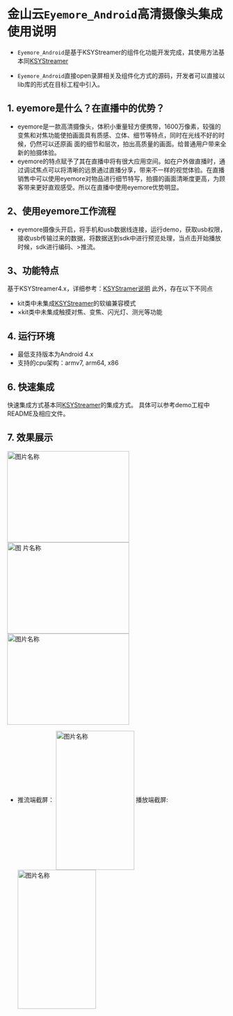 # 金山云`Eyemore_Android`高清摄像头集成使用说明

* `Eyemore_Android`是基于KSYStreamer的组件化功能开发完成，其使用方法基本同[KSYStreamer](https://github.com/ksvc/KSYStreamer_Android)

* `Eyemore_Android`直接open录屏相关及组件化方式的源码，开发者可以直接以lib库的形式在目标工程中引入。

## 1. eyemore是什么？在直播中的优势？
* eyemore是一款高清摄像头，体积小重量轻方便携带，1600万像素，较强的变焦和对焦功能使拍画面具有质感、立体、细节等特点，同时在光线不好的时候，仍然可以还原画
面的细节和层次，拍出高质量的画面。给普通用户带来全新的拍摄体验。
* eyemore的特点赋予了其在直播中将有很大应用空间。如在户外做直播时，通过调试焦点可以将清晰的远景通过直播分享，带来不一样的视觉体验。在直播销售中可以使用eyemore对物品进行细节特写，拍摄的画面清晰度更高，为顾客带来更好直观感受。所以在直播中使用eyemore优势明显。

## 2、使用eyemore工作流程
* eyemore摄像头开启，将手机和usb数据线连接，运行demo，获取usb权限，接收usb传输过来的数据，将数据送到sdk中进行预览处理，当点击开始播放时候，sdk进行编码、>推流。

## 3、功能特点
基于KSYStreamer4.x，详细参考：[KSYStramer说明](https://github.com/ksvc/KSYStreamer_Android/wiki)
此外，存在以下不同点
* kit类中未集成[KSYStreamer](https://github.com/ksvc/KSYStreamer_Android)的软编兼容模式
* ×kit类中未集成触摸对焦、变焦、闪光灯、测光等功能

## 4. 运行环境
* 最低支持版本为Android 4.x
* 支持的cpu架构：armv7, arm64, x86

## 6. 快速集成
快速集成方式基本同[KSYStreamer](https://github.com/ksvc/KSYStreamer_Android/wiki)的集成方式。
具体可以参考demo工程中README及相应文件。

## 7. 效果展示
<img src="https://raw.githubusercontent.com/wiki/ksvc/KSYStreamer_Android/images/eyemore_over_look.png" width = "280" height = "210" alt="图片名称" align=center /> <img src="https://raw.githubusercontent.com/wiki/ksvc/KSYStreamer_Android/images/eyemore_front_look.png" width = "280" height = "210" alt="图
片名称" align=center /> <img src="https://raw.githubusercontent.com/wiki/ksvc/KSYStreamer_Android/images/eyemore_side_look.png" width = "280" height = "210" alt="图片名称" align=center />
* 推流端截屏：
<img src="https://raw.githubusercontent.com/wiki/ksvc/KSYStreamer_Android/images/eyemore_screen_streamer.png" width = "180" height = "320" alt="图片名称" align=center />  播放端截屏: <img src="https://raw.githubusercontent.com/wiki/ksvc/KSYStreamer_Android/images/eyemore_screen_play.png" width = "180" height = "320" alt="图片名称" align=center />
